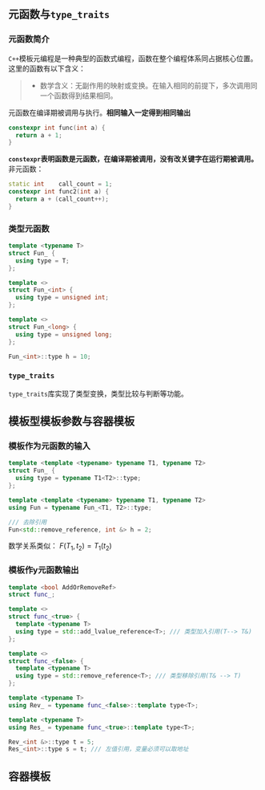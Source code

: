 ## 元函数与`type_traits`
### 元函数简介

`C++`模板元编程是一种典型的函数式编程，函数在整个编程体系同占据核心位置。
这里的函数有以下含义：
> * 数学含义：无副作用的映射或变换。在输入相同的前提下，多次调用同一个函数得到结果相同。

元函数在编译期被调用与执行。**相同输入一定得到相同输出**
```cpp
constexpr int func(int a) {
  return a + 1;
}
```
**`constexpr`表明函数是元函数，在编译期被调用，没有改关键字在运行期被调用。**
非元函数：
```cpp
static int    call_count = 1;
constexpr int func2(int a) {
  return a + (call_count++);
}
```
### 类型元函数
```cpp
template <typename T>
struct Fun_ {
  using type = T;
};

template <>
struct Fun_<int> {
  using type = unsigned int;
};

template <>
struct Fun_<long> {
  using type = unsigned long;
};

Fun_<int>::type h = 10;
```
### `type_traits`
`type_traits`库实现了类型变换，类型比较与判断等功能。

## 模板型模板参数与容器模板
### 模板作为元函数的输入
```cpp
template <template <typename> typename T1, typename T2>
struct Fun_ {
  using type = typename T1<T2>::type;
};

template <template <typename> typename T1, typename T2>
using Fun = typename Fun_<T1, T2>::type;

/// 去除引用
Fun<std::remove_reference, int &> h = 2;
```
数学关系类似： $F(T_1,t_2) = T_1(t_2)$
### 模板作y元函数输出
```cpp
template <bool AddOrRemoveRef>
struct func_;

template <>
struct func_<true> {
  template <typename T>
  using type = std::add_lvalue_reference<T>; /// 类型加入引用(T--> T&)
};

template <>
struct func_<false> {
  template <typename T>
  using type = std::remove_reference<T>; /// 类型移除引用(T& --> T)
};

template <typename T>
using Rev_ = typename func_<false>::template type<T>;

template <typename T>
using Res_ = typename func_<true>::template type<T>;

Rev_<int &>::type t = 5;
Res_<int>::type s = t; /// 左值引用，变量必须可以取地址
```
## 容器模板


